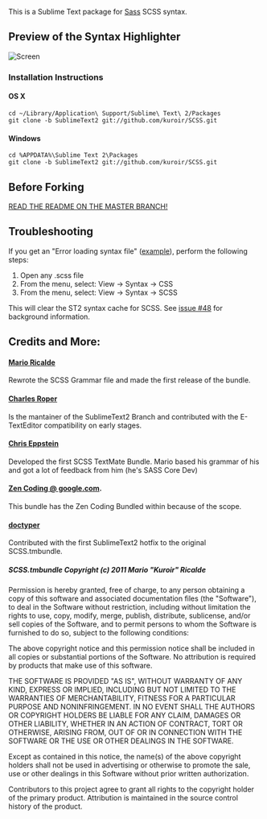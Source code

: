 This is a Sublime Text package for [Sass](http://sass-lang.com/) SCSS syntax.

## Preview of the Syntax Highlighter

![Screen](http://i.imgur.com/YHzAk.png)

### Installation Instructions

#### OS X
    cd ~/Library/Application\ Support/Sublime\ Text\ 2/Packages
    git clone -b SublimeText2 git://github.com/kuroir/SCSS.git
#### Windows
    cd %APPDATA%\Sublime Text 2\Packages
    git clone -b SublimeText2 git://github.com/kuroir/SCSS.git


## Before Forking

[READ THE README ON THE MASTER BRANCH!](https://github.com/kuroir/SCSS/blob/master/README.markdown)

## Troubleshooting

If you get an "Error loading syntax file" ([example](http://d.pr/RSdi)), perform the following steps:

1. Open any .scss file
2. From the menu, select: View → Syntax → CSS
3. From the menu, select: View → Syntax → SCSS

This will clear the ST2 syntax cache for SCSS. See [issue #48](https://github.com/kuroir/SCSS/issues/48#issuecomment-1710508) for background information.

## Credits and More:

#### [Mario Ricalde](http://github.com/kuroir)
Rewrote the SCSS Grammar file and made the first release of the bundle.
#### [Charles Roper](http://github.com/charlesr)
Is the mantainer of the SublimeText2 Branch and contributed with the E-TextEditor compatibility on early stages.
#### [Chris Eppstein](http://github.com/chriseppstein)
Developed the first SCSS TextMate Bundle. Mario based his grammar of his and got a lot of feedback from him (he's SASS Core Dev)
#### [Zen Coding @ google.com](http://code.google.com/p/zen-coding/).
This bundle has the Zen Coding Bundled within because of the scope.
#### [doctyper](http://github.com/doctyper) 
Contributed with the first SublimeText2 hotfix to the original SCSS.tmbundle.

##### SCSS.tmbundle Copyright (c) 2011 Mario "Kuroir" Ricalde

Permission is hereby granted, free of charge, to any person obtaining a copy of this software and associated documentation files (the "Software"), to deal in the Software without restriction, including without limitation the rights to use, copy, modify, merge, publish, distribute, sublicense, and/or sell copies of the Software, and to permit persons to whom the Software is furnished to do so, subject to the following conditions:

The above copyright notice and this permission notice shall be included in all copies or substantial portions of the Software. No attribution is required by products that make use of this software.

THE SOFTWARE IS PROVIDED "AS IS", WITHOUT WARRANTY OF ANY KIND, EXPRESS OR IMPLIED, INCLUDING BUT NOT LIMITED TO THE WARRANTIES OF MERCHANTABILITY, FITNESS FOR A PARTICULAR PURPOSE AND NONINFRINGEMENT. IN NO EVENT SHALL THE AUTHORS OR COPYRIGHT HOLDERS BE LIABLE FOR ANY CLAIM, DAMAGES OR OTHER LIABILITY, WHETHER IN AN ACTION OF CONTRACT, TORT OR OTHERWISE, ARISING FROM, OUT OF OR IN CONNECTION WITH THE SOFTWARE OR THE USE OR OTHER DEALINGS IN THE SOFTWARE.

Except as contained in this notice, the name(s) of the above copyright holders shall not be used in advertising or otherwise to promote the sale, use or other dealings in this Software without prior written authorization.

Contributors to this project agree to grant all rights to the copyright holder of the primary product. Attribution is maintained in the source control history of the product.
